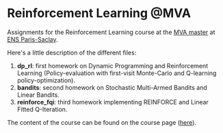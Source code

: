 # Reinforcement Learning @MVA

Assignments for the Reinforcement Learning course at the [MVA master](http://math.ens-paris-saclay.fr/version-francaise/formations/master-mva/)
at [ENS Paris-Saclay](http://www.ens-cachan.fr/en).

Here's a little description of the different files:
1. **dp_rl**: first homework on Dynamic Programming and Reinforcement Learning (Policy-evaluation with first-visit Monte-Carlo 
and Q-learning policy-optimization).
2. **bandits**: second homework on Stochastic Multi-Armed Bandits and Linear Bandits.
3. **reinforce_fqi**: third homework implementing REINFORCE and Linear Fitted Q-Iteration.

The content of the course can be found on the course page ([here](http://chercheurs.lille.inria.fr/~lazaric/Webpage/MVA-RL_Course16.html)).
